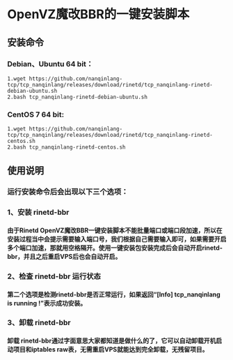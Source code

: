 # OpenVZ魔改BBR的一键安装脚本

## 安装命令
### Debian、Ubuntu 64 bit：
```
1.wget https://github.com/nanqinlang-tcp/tcp_nanqinlang/releases/download/rinetd/tcp_nanqinlang-rinetd-debian-ubuntu.sh
2.bash tcp_nanqinlang-rinetd-debian-ubuntu.sh
```

### CentOS 7 64 bit:
```
1.wget https://github.com/nanqinlang-tcp/tcp_nanqinlang/releases/download/rinetd/tcp_nanqinlang-rinetd-centos.sh
2.bash tcp_nanqinlang-rinetd-centos.sh
```
## 使用说明
### 运行安装命令后会出现以下三个选项：
### 1、安装 rinetd-bbr

#### 由于Rinetd OpenVZ魔改BBR一键安装脚本不能批量端口或端口段加速，所以在安装过程当中会提示需要输入端口号，我们根据自己需要输入即可，如果需要开启多个端口加速，那就用空格隔开。使用一键安装包安装完成后会自动开启rinetd-bbr，并且之后重启VPS后也会自动开启。

### 2、检查 rinetd-bbr 运行状态

#### 第二个选项是检测rinetd-bbr是否正常运行，如果返回“[Info] tcp_nanqinlang is running !”表示成功安装。

### 3、卸载 rinetd-bbr

#### 卸载 rinetd-bbr通过字面意思大家都知道是做什么的了，它可以自动卸载开机启动项目和iptables raw表，无需重启VPS就能达到完全卸载，无残留项目。






